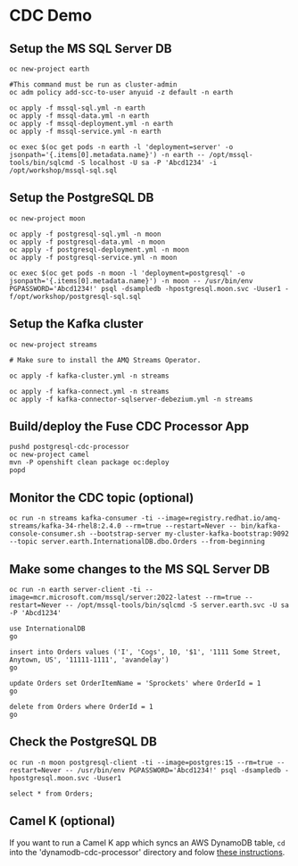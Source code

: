 # CDC Demo

## Setup the MS SQL Server DB

```
oc new-project earth

#This command must be run as cluster-admin
oc adm policy add-scc-to-user anyuid -z default -n earth

oc apply -f mssql-sql.yml -n earth
oc apply -f mssql-data.yml -n earth
oc apply -f mssql-deployment.yml -n earth
oc apply -f mssql-service.yml -n earth

oc exec $(oc get pods -n earth -l 'deployment=server' -o jsonpath='{.items[0].metadata.name}') -n earth -- /opt/mssql-tools/bin/sqlcmd -S localhost -U sa -P 'Abcd1234' -i /opt/workshop/mssql-sql.sql
```

## Setup the PostgreSQL DB

```
oc new-project moon

oc apply -f postgresql-sql.yml -n moon
oc apply -f postgresql-data.yml -n moon
oc apply -f postgresql-deployment.yml -n moon
oc apply -f postgresql-service.yml -n moon

oc exec $(oc get pods -n moon -l 'deployment=postgresql' -o jsonpath='{.items[0].metadata.name}') -n moon -- /usr/bin/env PGPASSWORD='Abcd1234!' psql -dsampledb -hpostgresql.moon.svc -Uuser1 -f/opt/workshop/postgresql-sql.sql
```

## Setup the Kafka cluster

```
oc new-project streams

# Make sure to install the AMQ Streams Operator.

oc apply -f kafka-cluster.yml -n streams

oc apply -f kafka-connect.yml -n streams
oc apply -f kafka-connector-sqlserver-debezium.yml -n streams
```

## Build/deploy the Fuse CDC Processor App

```
pushd postgresql-cdc-processor
oc new-project camel
mvn -P openshift clean package oc:deploy
popd
```

## Monitor the CDC topic (optional)

```
oc run -n streams kafka-consumer -ti --image=registry.redhat.io/amq-streams/kafka-34-rhel8:2.4.0 --rm=true --restart=Never -- bin/kafka-console-consumer.sh --bootstrap-server my-cluster-kafka-bootstrap:9092 --topic server.earth.InternationalDB.dbo.Orders --from-beginning
```

## Make some changes to the MS SQL Server DB

```
oc run -n earth server-client -ti --image=mcr.microsoft.com/mssql/server:2022-latest --rm=true --restart=Never -- /opt/mssql-tools/bin/sqlcmd -S server.earth.svc -U sa -P 'Abcd1234'
```

```
use InternationalDB
go

insert into Orders values ('I', 'Cogs', 10, '$1', '1111 Some Street, Anytown, US', '11111-1111', 'avandelay')
go

update Orders set OrderItemName = 'Sprockets' where OrderId = 1
go

delete from Orders where OrderId = 1
go
```

## Check the PostgreSQL DB

```
oc run -n moon postgresql-client -ti --image=postgres:15 --rm=true --restart=Never -- /usr/bin/env PGPASSWORD='Abcd1234!' psql -dsampledb -hpostgresql.moon.svc -Uuser1
```

```
select * from Orders;
```

## Camel K (optional)

If you want to run a Camel K app which syncs an AWS DynamoDB table, `cd` into the 'dynamodb-cdc-processor' directory and folow [these instructions](./dynamodb-cdc-processor/README.md).
